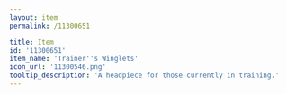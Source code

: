 ```yaml
---
layout: item
permalink: /11300651

title: Item
id: '11300651'
item_name: 'Trainer''s Winglets'
icon_url: '11300546.png'
tooltip_description: 'A headpiece for those currently in training.'
---
```

